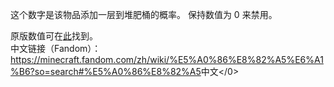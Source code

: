 这个数字是该物品添加一层到堆肥桶的概率。 保持数值为 0 来禁用。

原版数值可在[此](https://minecraft.wiki/w/Composter#Composting)找到。<br> 中文链接（Fandom）：<https://minecraft.fandom.com/zh/wiki/%E5%A0%86%E8%82%A5%E6%A1%B6?so=search#%E5%A0%86%E8%82%A5>中文</0>